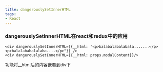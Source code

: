 ```yaml
---
title: dangerouslySetInnerHTML
tags: 
- React
---
```

### dangerouslySetInnerHTML在react和redux中的应用

```
<div dangerouslySetInnerHTML={{__html: "<p>balabalabalabala.......</p><p>balalababalalaba....</p>"}} />
<div dangerouslySetInnerHTML={{__html: props.modalContent}}/>
```
功能将__html后的内容嵌套到div下